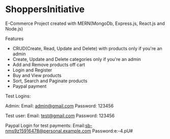 # ShoppersInitiative

E-Commerce Project created with MERN(MongoDb, Express.js, React.js and Node.js)

Features
- CRUD(Create, Read, Update and Delete) with products only if you're an admin
- Create, Update and Delete categories only if you're an admin
- Add and Remove products off cart
- Login and Register 
- Buy and View products
- Sort, Search and Paginate products
- Paypal payment

Test Logins:

Admin:
Email: admin@gmail.com
Password: 123456

Test user:
Email: test@gmail.com
Password: 123456

Paypal Login for test payments:
Email:sb-nms9z15916478@personal.example.com
Password:e:-4.pU#
